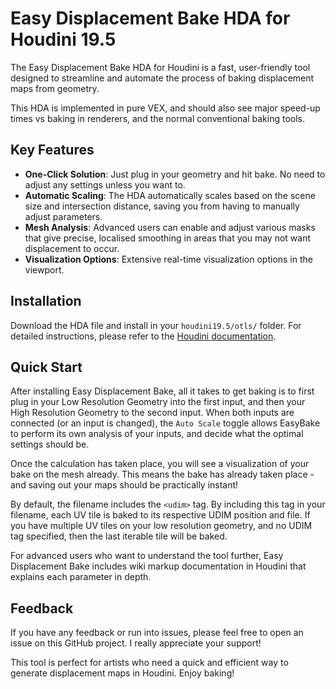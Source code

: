 # Easy Displacement Bake HDA for Houdini 19.5

The Easy Displacement Bake HDA for Houdini is a fast, user-friendly tool designed to streamline and automate the process of baking displacement maps from geometry.

This HDA is implemented in pure VEX, and should also see major speed-up times vs baking in renderers, and the normal conventional baking tools.

## Key Features
- **One-Click Solution**: Just plug in your geometry and hit bake. No need to adjust any settings unless you want to.
- **Automatic Scaling**: The HDA automatically scales based on the scene size and intersection distance, saving you from having to manually adjust parameters.
- **Mesh Analysis**: Advanced users can enable and adjust various masks that give precise, localised smoothing in areas that you may not want displacement to occur.
- **Visualization Options**: Extensive real-time visualization options in the viewport.

## Installation
Download the HDA file and install in your `houdini19.5/otls/` folder. For detailed instructions, please refer to the [Houdini documentation](https://www.sidefx.com/docs/houdini/assets/install.html).

## Quick Start
After installing Easy Displacement Bake, all it takes to get baking is to first plug in your Low Resolution Geometry into the first input, and then your High Resolution Geometry to the second input. When both inputs are connected (or an input is changed), the `Auto Scale` toggle allows EasyBake to perform its own analysis of your inputs, and decide what the optimal settings should be.

Once the calculation has taken place, you will see a visualization of your bake on the mesh already. This means the bake has already taken place - and saving out your maps should be practically instant!

By default, the filename includes the `<udim>` tag. By including this tag in your filename, each UV tile is baked to its respective UDIM position and file. If you have multiple UV tiles on your low resolution geometry, and no UDIM tag specified, then the last iterable tile will be baked.

For advanced users who want to understand the tool further, Easy Displacement Bake includes wiki markup documentation in Houdini that explains each parameter in depth.

## Feedback
If you have any feedback or run into issues, please feel free to open an issue on this GitHub project. I really appreciate your support!

This tool is perfect for artists who need a quick and efficient way to generate displacement maps in Houdini. Enjoy baking!